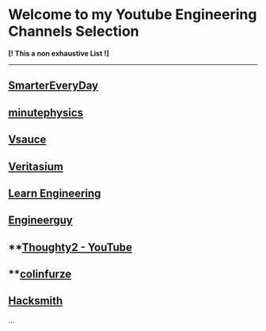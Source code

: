 # Welcome to my Youtube Engineering Channels Selection

**[! This a non exhaustive List !]**

___

## **[SmarterEveryDay](https://www.youtube.com/user/destinws2)**

## **[minutephysics](https://www.youtube.com/user/minutephysics/featured)**

## **[Vsauce](https://www.youtube.com/user/Vsauce)**

## **[Veritasium](https://www.youtube.com/user/1veritasium)**

## **[Learn Engineering](https://www.youtube.com/user/LearnEngineeringTeam/featured)**

## **[Engineerguy](https://www.youtube.com/user/engineerguyvideo/featured)**

## **[Thoughty2 - YouTube](https://www.youtube.com/c/thoughty2)

## **[colinfurze](https://www.youtube.com/c/colinfurze)

## [Hacksmith](https://www.youtube.com/c/theHacksmith)


...
